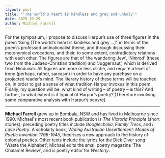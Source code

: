 ```yaml
---
layout: post
title: "‘The world’s heart is kindless and grey and unholy’"
date: 2025-10-29
author: Michael Farrell
---
```


For the symposium, I propose to discuss Harpur’s use of three figures in the poem ‘Song (The world's heart is kindless and grey …)’, in terms of the poem’s professed antinationalist theme, and through discussing their metonymical evocations, and their, to some extent, contradictory relations with each other. The figures are that of ‘the wandering Jew’, ‘Nimrod’ (these two from the Judaeo-Christian tradition) and ‘Juggernaut’, which is derived from Hinduism. All figures are more or less cliché, and require a level of irony (perhaps, rather, sarcasm) in order to have any purchase on a projected reader’s mind. The literary history of these terms will be touched on, in order to get a sense of what tradition Harpur invokes in this poem. Finally, my question will be: what kind of writing – of poetry – is this? And further, to what extent is it typical of Harpur’s poetry? (Therefore involving some comparative analysis with Harpur’s oeuvre).

---

**Michael Farrell** grew up in Bombala, NSW and has lived in Melbourne since 1990. Michael's most recent book publication is *The Victoria Principle* (short stories); preceding poetry titles include *Googlecholia*, *Family Trees*, and *I Love Poetry*. A scholarly book, *Writing Australian Unsettlement: Modes of Poetic Invention 1796-1945*, theorises a new approach to the history of colonial poetics. Other texts include the lyrics for the Dick Diver song ‘Waste the Alphabet’; Michael edits the small poetry magazine ‘The Chalamet Review’, and is poetry editor for *Westerly*.